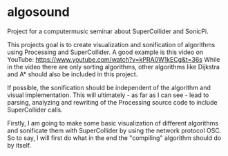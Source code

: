 # algosound
Project for a computermusic seminar about SuperCollider and SonicPi.

This projects goal is to create visualization and sonification of algorithms using Processing and SuperCollider.
A good example is this video on YouTube: https://www.youtube.com/watch?v=kPRA0W1kECg&t=36s
While in the video there are only sorting algorithms, other algorithms like Dijkstra and A* should also be included in this project.

If possible, the sonification should be independent of the algorithm and visual implementation. This will ultimately - as far as I can see - lead to parsing, analyzing and rewriting of the Processing source code to include SuperCollider calls.

Firstly, I am going to make some basic visualization of different algorithms and sonificate them with SuperCollider by using  the network protocol OSC. So to say, I will first do what in the end the "compiling" algorithm should do by itself.
